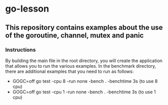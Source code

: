 # go-lesson

## This repository contains examples about the use of the goroutine, channel, mutex and panic

### Instructions
By building the main file in the root directory, you will create the application that allows you to run the various examples.
In the benchmark directory, there are additional examples that you need to run as follows:
* GOGC=off go test -cpu 8 -run none -bench . -benchtime 3s (to use 8 cpu)
* GOGC=off go test -cpu 1 -run none -bench . -benchtime 3s (to use 1 cpu)
